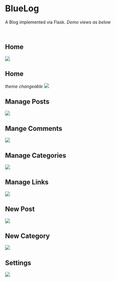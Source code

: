 # BlueLog
<p>A Blog implemented via Flask.  <i>Demo views as below</i></p>
<br>

## Home
<img src='https://github.com/Kungreye/BlueLog/blob/master/IMGs/Home_blue.png'/>
<br>

## Home 
<i>theme changeable</i>
<img src='https://github.com/Kungreye/BlueLog/blob/master/IMGs/Home_black.png'/>
<br>

## Manage Posts
<img src='https://github.com/Kungreye/BlueLog/blob/master/IMGs/Manage_posts.png'/>
<br>

## Mange Comments
<img src='https://github.com/Kungreye/BlueLog/blob/master/IMGs/Manage_comments.png'/>
<br>

## Manage Categories
<img src='https://github.com/Kungreye/BlueLog/blob/master/IMGs/Manage_categories.png'/>
<br>

## Manage Links
<img src='https://github.com/Kungreye/BlueLog/blob/master/IMGs/Manange_links.png'/>
<br>

## New Post
<img src='https://github.com/Kungreye/BlueLog/blob/master/IMGs/New_post.png'/>
<br>

## New Category
<img src='https://github.com/Kungreye/BlueLog/blob/master/IMGs/New_category.png'/>
<br>

## Settings
<img src='https://github.com/Kungreye/BlueLog/blob/master/IMGs/Settings.png'/>
